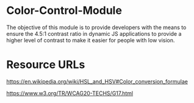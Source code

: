 # Color-Control-Module
The objective of this module is to provide developers with the means to  ensure the 4.5:1 contrast ratio in dynamic JS applications to provide a  higher level of contrast to make it easier for people with low vision.


# Resource URLs
https://en.wikipedia.org/wiki/HSL_and_HSV#Color_conversion_formulae

https://www.w3.org/TR/WCAG20-TECHS/G17.html
